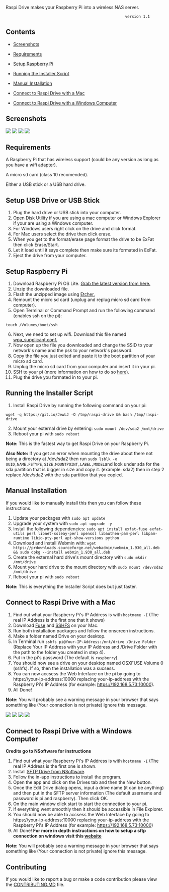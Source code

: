 Raspi Drive makes your Raspberry Pi into a wireless NAS server.

                                                         version 1.1
## Contents
 - [Screenshots](#screenshots)
 
 - [Requirements](#requirements)

 - [Setup Raspberry Pi](#setup-raspberry-pi)
 
 - [Running the Installer Script](#running-the-installer-script)
 
 - [Manual Installation](#manual-installation)
 
 - [Connect to Raspi Drive with a Mac](#connect-to-raspi-drive-with-a-mac)
 
 - [Connect to Raspi Drive with a Windows Computer](#connect-to-raspi-drive-with-a-windows-computer)

## Screenshots
![](https://i.ibb.co/3msg6wz/Screen-Shot-2019-11-10-at-12-28-10-AM.png)
![](https://i.ibb.co/N7g33XW/Screen-Shot-2019-11-10-at-12-31-24-AM.png)
![](https://i.ibb.co/74G0d0d/Screen-Shot-2019-11-10-at-12-34-39-AM.png)
![](https://i.ibb.co/sVRYzjh/Screen-Shot-2019-11-14-at-10-19-08-PM.png)

## Requirements

A Raspberry Pi that has wireless support (could be any version as long as you have a wifi adapter).

A micro sd card (class 10 recomended).

Either a USB stick or a USB hard drive.

## Setup USB Drive or USB Stick
1. Plug the hard drive or USB stick into your computer.
2. Open Disk Utility if you are using a mac computer or Windows Explorer if your are using a Windows computer.
3. For Windows users right click on the drive and click format.
4. For Mac users select the drive then click erase.
5. When you get to the format/erase page format the drive to be ExFat then click Erase/Start.
6. Let it load until it says complete then make sure its formated in ExFat.
7. Eject the drive from your computer.

## Setup Raspberry Pi
1. Download Raspberry Pi OS Lite. [Grab the latest version from here.](https://www.raspberrypi.com/software/operating-systems/)
2. Unzip the downloaded file.
3. Flash the unzipped image using [Etcher.](https://www.balena.io/etcher/)
4. Remount the micro sd card (unplug and replug micro sd card from computer).
5. Open Terminal or Command Prompt and run the following command (enables ssh on the pi):
```
touch /Volumes/boot/ssh
```
6. Next, we need to set up wifi.  Download this file named [wpa_supplicant.conf.](https://drive.google.com/file/d/1ctRdIoTdO74fUpxSAeHl0eQM0E_b64jK/view?usp=sharing) 
7. Now open up the file you downloaded and change the SSID to your network's name and the psk to your network's password.
8. Copy the file you just edited and paste it to the boot partition of your micro sd card.
9. Unplug the micro sd card from your computer and insert it in your pi.
10. SSH to your pi (more information on how to do so [here](https://itsfoss.com/ssh-into-raspberry/)).
11. Plug the drive you formated in to your pi.

## Running the Installer Script
1. Install Raspi Drive by running the following command on your pi:
```
wget -q https://git.io/JewLJ -O /tmp/raspi-drive && bash /tmp/raspi-drive
```
2. Mount your external drive by entering: ```sudo mount /dev/sda2 /mnt/drive```
3. Reboot your pi with ```sudo reboot```

**Note:** This is the fastest way to get Raspi Drive on your Raspberry Pi.

**Also Note:** If you get an error when mounting the drive about there not being a directory at /dev/sda2 then run ```sudo lsblk -o UUID,NAME,FSTYPE,SIZE,MOUNTPOINT,LABEL,MODEL```and look under sda for the sda partition that is bigger in size and copy it. (example: sda2) then in step 2 replace /dev/sda2 with the sda partition that you copied.


## Manual Installation
If you would like to manually install this then you can follow these instructions.
1. Update your packages with ```sudo apt update```
2. Upgrade your system with ```sudo apt upgrade -y```
3. Install the following dependencies:  ```sudo apt install exfat-fuse exfat-utils perl libnet-ssleay-perl openssl libauthen-pam-perl libpam-runtime libio-pty-perl apt-show-versions python```
4. Download and install Webmin with: ```wget https://prdownloads.sourceforge.net/webadmin/webmin_1.930_all.deb && sudo dpkg --install webmin_1.930_all.deb```
4. Create the external hard drive's mount directory with ```sudo mkdir /mnt/drive```
5. Mount your hard drive to the mount directory with ```sudo mount /dev/sda2 /mnt/drive```
6. Reboot your pi with ```sudo reboot```

**Note:** This is everything the Installer Script does but just faster.

## Connect to Raspi Drive with a Mac
1. Find out what your Raspberry Pi's IP Address is with ```hostname -I``` (The real IP Address is the first one that it shows)
2. Download [Fuse](https://github.com/osxfuse/osxfuse/releases/download/) and [SSHFS](https://github.com/osxfuse/sshfs/releases/download/) on your Mac.
3. Run both installation packages and follow the onscreen instructions.
4. Make a folder named Drive on your desktop.
5. In Terminal run ```sshfs pi@Your-IP-Address:/mnt/drive /Drive Folder``` (Replace Your IP Address with your IP Address and /Drive Folder with the path to the folder you created in step 4).
6. Put in the pi's password (The default is ```raspberry```).
7. You should now see a drive on your desktop named OSXFUSE Volume 0 (sshfs).  If so, then the installation was a sucsess.
8. You can now accsess the Web Interface on the pi by going to https://your-ip-address:10000 replacing your-ip-address with the Raspberry Pi's IP Address (for example: https://192.168.5.73:10000).
9. All Done!

**Note:** You will probably see a warning message in your browser that says something like (Your connection is not private) ignore this message.

![](https://i.ibb.co/S78KRm5/Screen-Shot-2019-11-10-at-8-47-54-PM.png)
![](https://i.ibb.co/KWD22Kn/Screen-Shot-2019-11-10-at-8-48-30-PM.png)
![](https://i.ibb.co/cFmnJjb/Screen-Shot-2019-11-10-at-8-46-01-PM.png)
![](https://i.ibb.co/gFXzQmT/Screen-Shot-2019-11-10-at-8-48-56-PM.png)

## Connect to Raspi Drive with a Windows Computer
**Credits go to NSoftware for instructions**
1. Find out what your Raspberry Pi's IP Address is with ```hostname -I``` (The real IP Address is the first one is shown.
2. Install [SFTP Drive from NSoftware](https://www.nsoftware.com/sftp/drive/).
3. Follow the in-app instructions to install the program.
4. Open the app and click on the Drives tab and then the New button.
5. Once the Edit Drive dialog opens, input a drive name (it can be anything) and then put in the SFTP server information (The default username and password is pi and raspberry). Then click OK.
6. On the main window click start to start the connection to your pi.
7. If everything went smoothly then it should be accessible in File Explorer.
8. You should now be able to accsess the Web Interface by going to https://your-ip-address:10000 replacing your-ip-address with the Raspberry Pi's IP Address (for example: https://192.168.5.73:10000)
9. All Done!
**For more in depth instructions on how to setup a sftp connection on windows visit this [website](https://cdn.nsoftware.com/help/ND3/app/pg_runningdrive.htm)**

**Note:** You will probably see a warning message in your browser that says something like (Your connection is not private) ignore this message.

## Contributing
If you would like to report a bug or make a code contribution please view the [CONTRIBUTING.MD](https://github.com/JesusCoder-Coding-For-Jesus/Raspi-Drive/blob/master/CONTRIBUTING.md) file.
